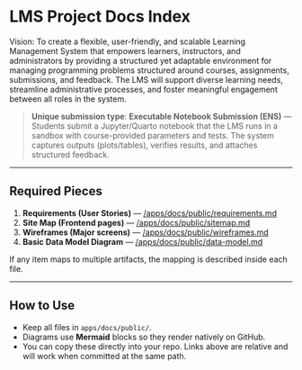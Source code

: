 # LMS Project Docs Index

Vision: To create a flexible, user-friendly, and scalable Learning Management System that empowers learners, instructors, and administrators by providing a structured yet adaptable environment for managing programming problems structured around courses, assignments, submissions, and feedback. The LMS will support diverse learning needs, streamline administrative processes, and foster meaningful engagement between all roles in the system.

> **Unique submission type**: **Executable Notebook Submission (ENS)** — Students submit a Jupyter/Quarto notebook that the LMS runs in a sandbox with course-provided parameters and tests. The system captures outputs (plots/tables), verifies results, and attaches structured feedback.

---

## Required Pieces

1. **Requirements (User Stories)** — [/apps/docs/public/requirements.md](./requirements.md)
2. **Site Map (Frontend pages)** — [/apps/docs/public/sitemap.md](./sitemap.md)
3. **Wireframes (Major screens)** — [/apps/docs/public/wireframes.md](./wireframes.md)
4. **Basic Data Model Diagram** — [/apps/docs/public/data-model.md](./data-model.md)

If any item maps to multiple artifacts, the mapping is described inside each file.

---

## How to Use

- Keep all files in `apps/docs/public/`.
- Diagrams use **Mermaid** blocks so they render natively on GitHub.
- You can copy these directly into your repo. Links above are relative and will work when committed at the same path.
